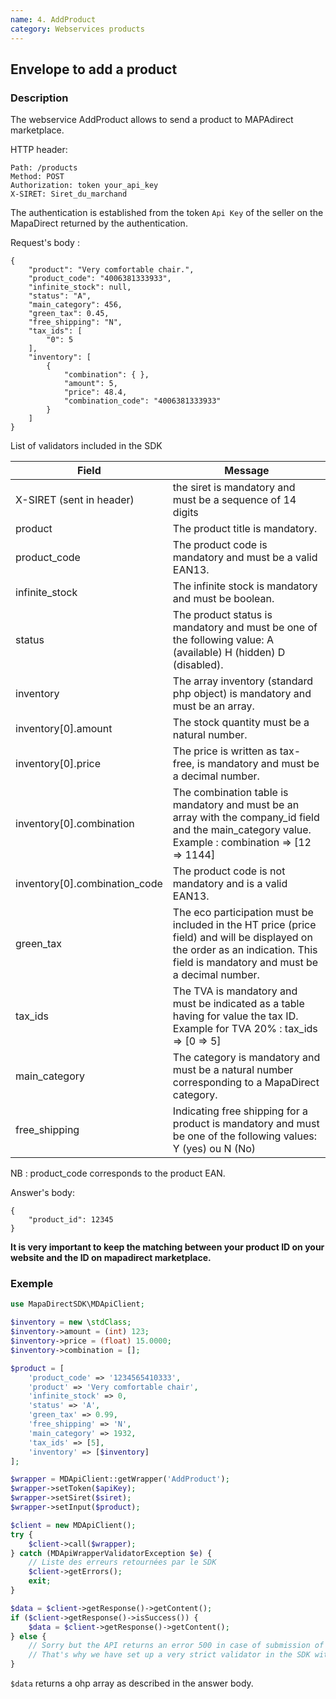 ```yaml
---
name: 4. AddProduct
category: Webservices products
---
```



## Envelope to add a product ##


### Description ###

The webservice AddProduct allows to send a product to MAPAdirect marketplace.


HTTP header:


```
Path: /products
Method: POST
Authorization: token your_api_key
X-SIRET: Siret_du_marchand
```

The authentication is established from the token `Api Key` of the seller on the MapaDirect returned by the authentication.

Request's body :

```application/json
{
    "product": "Very comfortable chair.",
    "product_code": "4006381333933",
    "infinite_stock": null,
    "status": "A",
    "main_category": 456,
    "green_tax": 0.45,
    "free_shipping": "N",
    "tax_ids": [
        "0": 5
    ],
    "inventory": [
        {
            "combination": { },
            "amount": 5,
            "price": 48.4,
            "combination_code": "4006381333933"
        }
    ]
}
```

List of validators included in the SDK

|Field | Message |
|---|--- |
|X-SIRET (sent in header) | the siret is mandatory and must be a sequence of 14 digits |
|product | The product title is mandatory. |
|product_code | The product code is mandatory and must be a valid EAN13. |
|infinite_stock | The infinite stock is mandatory and must be boolean.|
|status | The product status is mandatory and must be one of the following value: A (available) H (hidden) D (disabled).|
|inventory | The array inventory (standard php object) is mandatory and must be an array.|
|inventory[0].amount | The stock quantity must be a natural number.|
|inventory[0].price | The price is written as tax-free, is mandatory and must be a decimal number.|
|inventory[0].combination | The combination table is mandatory and must be an array with the company_id field and the main_category value. Example : combination => [12 => 1144]|
|inventory[0].combination_code | The product code is not mandatory and is a valid EAN13.|
|green_tax | The eco participation must be included in the HT price (price field) and will be displayed on the order as an indication. This field is mandatory and must be a decimal number.|
|tax_ids | The TVA is mandatory and must be indicated as a table having for value the tax ID. Example for TVA 20% : tax_ids => [0 => 5]|
|main_category | The category is mandatory and must be a natural number corresponding to a MapaDirect category.|
|free_shipping | Indicating free shipping for a product is mandatory and must be one of the following values: Y (yes) ou N (No)|
  
NB : product_code corresponds to the product EAN.

Answer's body:

```application/json
{
    "product_id": 12345
}
```

**It is very important to keep the matching between your product ID on your
  website and the ID on mapadirect marketplace.**

### Exemple ###

```php
use MapaDirectSDK\MDApiClient;

$inventory = new \stdClass;
$inventory->amount = (int) 123;
$inventory->price = (float) 15.0000;
$inventory->combination = [];

$product = [
    'product_code' => '1234565410333',
    'product' => 'Very comfortable chair',
    'infinite_stock' => 0,
    'status' => 'A',
    'green_tax' => 0.99,
    'free_shipping' => 'N',
    'main_category' => 1932,
    'tax_ids' => [5],
    'inventory' => [$inventory]
];

$wrapper = MDApiClient::getWrapper('AddProduct');
$wrapper->setToken($apiKey);
$wrapper->setSiret($siret);
$wrapper->setInput($product);

$client = new MDApiClient();
try {
    $client->call($wrapper);
} catch (MDApiWrapperValidatorException $e) {
    // Liste des erreurs retournées par le SDK
    $client->getErrors();
    exit;
}

$data = $client->getResponse()->getContent();
if ($client->getResponse()->isSuccess()) {
    $data = $client->getResponse()->getContent();
} else {
    // Sorry but the API returns an error 500 in case of submission of incorrect data...
    // That's why we have set up a very strict validator in the SDK with all the known error cases.
}
```

`$data` returns a ohp array as described in the answer body.
